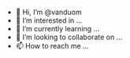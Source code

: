 - 👋 Hi, I’m @vanduom
- 👀 I’m interested in ...
- 🌱 I’m currently learning ...
- 💞️ I’m looking to collaborate on ...
- 📫 How to reach me ...

<!---
vanduom/vanduom is a ✨ special ✨ repository because its `README.md` (this file) appears on your GitHub profile.
You can click the Preview link to take a look at your changes.
--->
